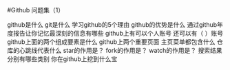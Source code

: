 #Github 问题集（1）

 github是什么
 git是什么
  学习github的5个理由
 github的优势是什么
 通过github年度报告让你记忆最深刻的信息有哪些
github上有可以个人账号 还可以有（ ）账号
github上面的两个组成要素是什么
github上两个重要页面
主页菜单都包含什么
仓库的心跳线代表什么
star的作用是？
fork的作用是？
watch的作用是？
搜索结果分别有哪些类别
你在github上挖到什么宝
